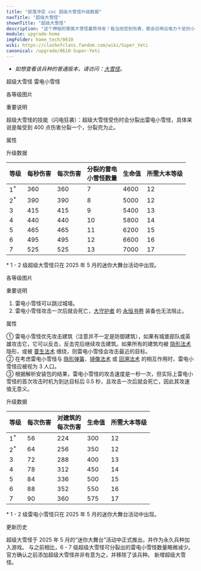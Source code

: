 ```yaml
---
title: "部落冲突 coc 超级大雪怪升级数据"
navTitle: "超级大雪怪"
shownTitle: "超级大雪怪"
description: "这个神秘的蒙面大雪怪蓄势待发！每当他受到伤害，都会召唤出电力十足的小雪怪，电击最近的建筑，引发毁灭性的连锁反应！"
module: upgrade-home
imgFolder: home_tech/0610
wiki: https://clashofclans.fandom.com/wiki/Super_Yeti
canonical: /upgrade/0610-Super-Yeti
---
```


- *如想查看该兵种的普通版本，请访问：[大雪怪](/upgrade/000d-Yeti)。*

<SwitchTabs contentClass="cp-unit-items" :stickyTabs="true" :pageTabs="true">
    <SwitchTab tabId="cp-unit-item-0" :activeTab="true">超级大雪怪</SwitchTab>
    <SwitchTab tabId="cp-unit-item-1">雷电小雪怪</SwitchTab>
</SwitchTabs>

<!-- ↓↓↓ 超级大雪怪 ↓↓↓ -->
<SwitchTabGroup id="cp-unit-item-0" class="cp-unit-items">
<UnitInfo :folder="$frontmatter.imgFolder" imgSrc="Super_Yeti_info.png" imgAlt="超级大雪怪"
    description="这个神秘的蒙面大雪怪蓄势待发！每当他受到伤害，都会召唤出电力十足的小雪怪，电击最近的建筑，引发毁灭性的连锁反应！" />

<SmallTitle>各等级图片</SmallTitle>

<Panel>
    <UnitImgGroup :folder="$frontmatter.imgFolder">
        <UnitImg imgTitle="所有等级" imgSrc="Super_Yeti1.png" />
    </UnitImgGroup>
</Panel>

<SmallTitle>重要说明</SmallTitle>

超级大雪怪的技能（闪电狂袭）：超级大雪怪受伤时会分裂出雷电小雪怪，具体来说是每受到 400 点伤害分裂一个，分裂完为止。

<SmallTitle>属性</SmallTitle>

<UnitProperties>
    <UnitProperty pKey="部队类型" pValue="地面近战单位" />
    <UnitProperty pKey="攻击偏好" pValue="无" />
    <UnitProperty pKey="伤害类型" pValue="单体伤害" />
    <UnitProperty pKey="攻击的目标" pValue="仅地面目标" />
    <UnitProperty pKey="占据人口" pValue="35" />
    <UnitProperty pKey="移动速度" pValue="1.5 格/秒" />
    <UnitProperty pKey="攻击速度" pValue="1 秒/次" />
    <UnitProperty pKey="攻击距离" pValue="0.8 格" />
    <UnitProperty pKey="最低大雪怪等级" pValue="3" />
    <UnitProperty pKey="最低大本等级" pValue="13" />
    <UnitProperty pKey="强化费用" pValue="2.5 万黑油" />
    <UnitProperty pKey="强化有效期" pValue="3 天" />
    <UnitProperty pKey="训练时间" pValue="无" trainingSystem="2025" />
    <UnitProperty pKey="捐赠费用" pValue="18,18,54000,Elixir" :isDonationCost="true" />
</UnitProperties>


<SmallTitle>升级数据</SmallTitle>

<UnitTable>

|     等级    | 每秒伤害 | 每次伤害 |分裂的雷电<br>小雪怪数量| 生命值 |所需大本等级|
|     ----    |   ---   |   ----  |          ---         |  ---- |    ----   |
|1<sup>*</sup>|   360   |   360   |           7          |  4600 |     12    |
|2<sup>*</sup>|   390   |   390   |           8          |  5000 |     12    |
|      3      |   415   |   415   |           9          |  5400 |     13    |
|      4      |   440   |   440   |          10          |  5800 |     14    |
|      5      |   465   |   465   |          11          |  6200 |     15    |
|      6      |   495   |   495   |          12          |  6600 |     16    |
|      7      |   525   |   525   |          13          |  7000 |     17    |
</UnitTable>

\* 1 - 2 级超级大雪怪只在 2025 年 5 月的迷你大舞台活动中出现。

</SwitchTabGroup>

<!-- ↓↓↓ 雷电小雪怪 ↓↓↓ -->
<SwitchTabGroup id="cp-unit-item-1" class="cp-unit-items">
<UnitInfo :folder="$frontmatter.imgFolder" imgSrc="Electromite_info.png" imgAlt="雷电小雪怪"
    description="超级大雪怪受伤时，这些带电的小家伙会立刻行动，电击最近的建筑，引发惊人的连锁反应！"
    :isSmallImg="true" />

<SmallTitle>各等级图片</SmallTitle>

<Panel>
    <UnitImgGroup :folder="$frontmatter.imgFolder">
        <UnitImg imgTitle="所有等级" imgSrc="Electromite1.png" />
    </UnitImgGroup>
</Panel>

<SmallTitle>重要说明</SmallTitle>

1. 雷电小雪怪可以跳过城墙。
2. 雷电小雪怪攻击一次后就会死亡，[大守护者](/upgrade/0202-Grand-Warden) 的 [永恒书卷](/upgrade/0780-Eternal-Tome) 装备也无法阻止。

<SmallTitle>属性</SmallTitle>

<UnitProperties>
    <UnitProperty pKey="部队类型" pValue="地面辅助单位" />
    <UnitProperty pKey="攻击偏好" pValue="建筑 (4 倍伤害)<sup>①</sup>" />
    <UnitProperty pKey="伤害类型" pValue="链式伤害" />
    <UnitProperty pKey="连锁距离" pValue="3 格以内" />
    <UnitProperty pKey="最大目标数量" pValue="3 (含初始目标)" />
    <UnitProperty pKey="连锁延迟" pValue="0.128 秒" />
    <UnitProperty pKey="连锁衰减" pValue="20% (逐级递减)" />
    <UnitProperty pKey="攻击的目标" pValue="地面和空中目标" />
    <UnitProperty pKey="目标数量" pValue="3" />
    <UnitProperty pKey="占据人口" pValue="3<sup>②</sup>" />
    <UnitProperty pKey="移动速度" pValue="3 格/秒" />
    <UnitProperty pKey="攻击时机" pValue="到达目标后 0.5 秒<sup>③</sup>" />
    <UnitProperty pKey="攻击距离" pValue="2.5 格" />
</UnitProperties>

① 雷电小雪怪优先攻击建筑（注意并不一定是防御建筑），如果有城堡部队或英雄攻击它，它可以反击，反击完后继续攻击建筑。如果所有的建筑均被 [隐形法术](/upgrade/0106-Invisibility-Spell) 隐形，或被 [蔓生法术](/upgrade/0185-Overgrowth-Spell) 缠绕，则雷电小雪怪会攻击最近的目标。<br>
② 在考虑雷电小雪怪与 [隐形弹簧](/upgrade/0381-Spring-Trap)、[镜像法术](/upgrade/0105-Clone-Spell) 或 [回溯法术](/upgrade/0107-Recall-Spell) 的相互作用时，雷电小雪怪应被视为 3 人口。<br>
③ 根据解析安装包的结果，雷电小雪怪的攻击速度是一秒一次，但实际上雷电小雪怪的首次攻击时机为到达目标后 0.5 秒，且攻击一次后就会死亡，因此其攻速值无意义。

<SmallTitle>升级数据</SmallTitle>

<UnitTable>

|     等级    | 每次伤害 | 对建筑的<br>每次伤害 | 生命值 |所需大本等级|
|     ----    |   ----  |         ---         |  ---  |    ----   |
|1<sup>*</sup>|    56   |         224         |  300  |     12    |
|2<sup>*</sup>|    64   |         256         |  350  |     12    |
|      3      |    72   |         288         |  400  |     13    |
|      4      |    78   |         312         |  450  |     14    |
|      5      |    84   |         336         |  500  |     15    |
|      6      |    88   |         352         |  550  |     16    |
|      7      |    90   |         360         |  575  |     17    |
</UnitTable>

\* 1 - 2 级雷电小雪怪只在 2025 年 5 月的迷你大舞台活动中出现。
</SwitchTabGroup>

<!-- ↓↓↓ 公共部分 ↓↓↓ -->
<SmallTitle>更新历史</SmallTitle>

<Timeline>
    <TimelineItem date="2025/05/12">
        <TimelineRow>超级大雪怪于 2025 年 5 月的“迷你大舞台”活动中正式推出，并作为永久兵种加入游戏。</TimelineRow>
        <TimelineRow>与之前相比，6 - 7 级超级大雪怪可分裂出的雷电小雪怪数量略微减少。</TimelineRow>
    </TimelineItem>
    <TimelineItem date="2025/03/27">
        <TimelineRow>官方确认之前添加超级大雪怪并非有意为之，并移除了该兵种。</TimelineRow>
    </TimelineItem>
    <TimelineItem date="2025/03/24">
        <TimelineRow>新增超级大雪怪。</TimelineRow>
    </TimelineItem>
    <TimelineItem :historyBottom="true" />
</Timeline>